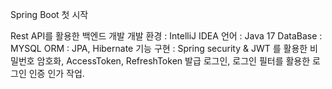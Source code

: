 Spring Boot 첫 시작 

Rest API를 활용한 백엔드 개발
개발 환경 : IntelliJ IDEA
언어 : Java 17
DataBase : MYSQL
ORM : JPA, Hibernate
기능 구현 : Spring security & JWT 를 활용한 비밀번호 암호화, AccessToken, RefreshToken 발급 로그인, 로그인 필터를 활용한 로그인 인증 인가 작업.

